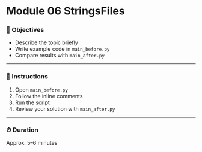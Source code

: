 # Module 06 StringsFiles

### 🎯 Objectives
- Describe the topic briefly
- Write example code in `main_before.py`
- Compare results with `main_after.py`

---

### 🧠 Instructions
1. Open `main_before.py`
2. Follow the inline comments
3. Run the script
4. Review your solution with `main_after.py`

---

### ⏱ Duration
Approx. 5–6 minutes
